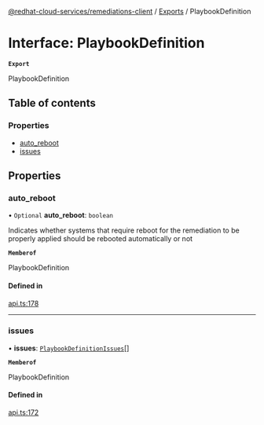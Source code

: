 [@redhat-cloud-services/remediations-client](../README.md) / [Exports](../modules.md) / PlaybookDefinition

# Interface: PlaybookDefinition

**`Export`**

PlaybookDefinition

## Table of contents

### Properties

- [auto\_reboot](PlaybookDefinition.md#auto_reboot)
- [issues](PlaybookDefinition.md#issues)

## Properties

### auto\_reboot

• `Optional` **auto\_reboot**: `boolean`

Indicates whether systems that require reboot for the remediation to be properly applied should be rebooted automatically or not

**`Memberof`**

PlaybookDefinition

#### Defined in

[api.ts:178](https://github.com/RedHatInsights/javascript-clients/blob/main/packages/remediations/api.ts#L178)

___

### issues

• **issues**: [`PlaybookDefinitionIssues`](PlaybookDefinitionIssues.md)[]

**`Memberof`**

PlaybookDefinition

#### Defined in

[api.ts:172](https://github.com/RedHatInsights/javascript-clients/blob/main/packages/remediations/api.ts#L172)
